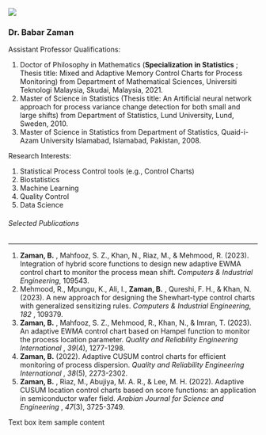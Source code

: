 [![](https://giki.edu.pk/wp-content/uploads/2023/08/Babar-Pic-700x450.jpg)](https://giki.edu.pk/wp-content/uploads/2023/08/Babar-Pic.jpg)
### Dr. Babar Zaman
Assistant Professor 
Qualifications:
  1. Doctor of Philosophy in Mathematics (**Specialization in Statistics** ; Thesis title: Mixed and Adaptive Memory Control Charts for Process Monitoring) from Department of Mathematical Sciences, Universiti Teknologi Malaysia, Skudai, Malaysia, 2021.
  2. Master of Science in Statistics (Thesis title: An Artificial neural network approach for process variance change detection for both small and large shifts) from Department of Statistics, Lund University, Lund, Sweden, 2010.
  3. Master of Science in Statistics from Department of Statistics, Quaid-i-Azam University Islamabad, Islamabad, Pakistan, 2008.


Research Interests:
  1. Statistical Process Control tools (e.g., Control Charts)
  2. Biostatistics
  3. Machine Learning
  4. Quality Control
  5. Data Science


###### Selected Publications
* * *
  1. **Zaman, B.** , Mahfooz, S. Z., Khan, N., Riaz, M., & Mehmood, R. (2023). Integration of hybrid score functions to design new adaptive EWMA control chart to monitor the process mean shift.  _Computers & Industrial Engineering_, 109543.
  2. Mehmood, R., Mpungu, K., Ali, I., **Zaman, B.** , Qureshi, F. H., & Khan, N. (2023). A new approach for designing the Shewhart-type control charts with generalized sensitizing rules.  _Computers & Industrial Engineering_,  _182_ , 109379.
  3. **Zaman, B.** , Mahfooz, S. Z., Mehmood, R., Khan, N., & Imran, T. (2023). An adaptive EWMA control chart based on Hampel function to monitor the process location parameter.  _Quality and Reliability Engineering International_ ,  _39_(4), 1277-1298.
  4. **Zaman, B.** (2022). Adaptive CUSUM control charts for efficient monitoring of process dispersion.  _Quality and Reliability Engineering International_ ,  _38_(5), 2273-2302.
  5. **Zaman, B.** , Riaz, M., Abujiya, M. A. R., & Lee, M. H. (2022). Adaptive CUSUM location control charts based on score functions: an application in semiconductor wafer field.  _Arabian Journal for Science and Engineering_ ,  _47_(3), 3725-3749.


[](https://giki.edu.pk/personnel/dr-babar-zaman-2/ "facebook")[](https://giki.edu.pk/personnel/dr-babar-zaman-2/ "skype")[](https://giki.edu.pk/personnel/dr-babar-zaman-2/ "twitter")
Text box item sample content
